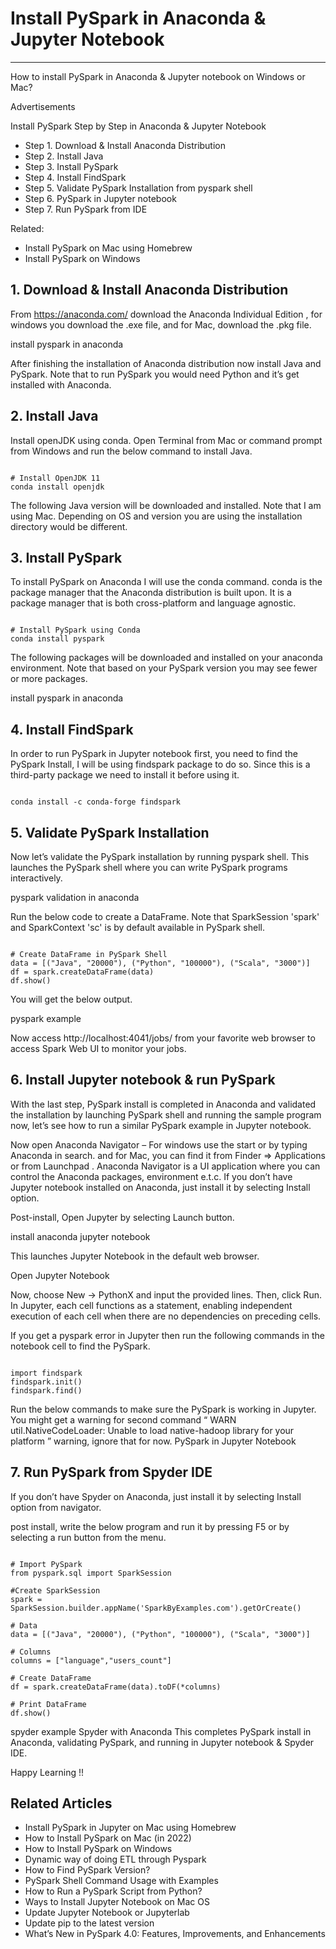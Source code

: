 # Install PySpark in Anaconda & Jupyter Notebook

---

How to install PySpark in Anaconda & Jupyter notebook on Windows or Mac?

Advertisements

Install PySpark Step by Step in Anaconda & Jupyter Notebook
- Step 1. Download & Install Anaconda Distribution
- Step 2. Install Java
- Step 3. Install PySpark
- Step 4. Install FindSpark
- Step 5. Validate PySpark Installation from pyspark shell
- Step 6. PySpark in Jupyter notebook
- Step 7. Run PySpark from IDE

Related:
- Install PySpark on Mac using Homebrew
- Install PySpark on Windows

## 1. Download & Install Anaconda Distribution

From https://anaconda.com/ download the Anaconda Individual Edition , for windows you download the .exe file, and for Mac, download the .pkg file.

install pyspark in anaconda

After finishing the installation of Anaconda distribution now install Java and PySpark. Note that to run PySpark you would need Python and it’s get installed with Anaconda.

## 2. Install Java

Install openJDK using conda. Open Terminal from Mac or command prompt from Windows and run the below command to install Java.

```

# Install OpenJDK 11
conda install openjdk

```

The following Java version will be downloaded and installed. Note that I am using Mac. Depending on OS and version you are using the installation directory would be different.

## 3. Install PySpark

To install PySpark on Anaconda I will use the conda command. conda is the package manager that the Anaconda distribution is built upon. It is a package manager that is both cross-platform and language agnostic.

```

# Install PySpark using Conda
conda install pyspark

```

The following packages will be downloaded and installed on your anaconda environment. Note that based on your PySpark version you may see fewer or more packages.

install pyspark in anaconda

## 4. Install FindSpark

In order to run PySpark in Jupyter notebook first, you need to find the PySpark Install, I will be using findspark package to do so. Since this is a third-party package we need to install it before using it.

```

conda install -c conda-forge findspark

```

## 5. Validate PySpark Installation

Now let’s validate the PySpark installation by running pyspark shell. This launches the PySpark shell where you can write PySpark programs interactively.

pyspark validation in anaconda

Run the below code to create a DataFrame. Note that SparkSession 'spark' and SparkContext 'sc' is by default available in PySpark shell.

```

# Create DataFrame in PySpark Shell
data = [("Java", "20000"), ("Python", "100000"), ("Scala", "3000")]
df = spark.createDataFrame(data)
df.show()

```

You will get the below output.

pyspark example

Now access http://localhost:4041/jobs/ from your favorite web browser to access Spark Web UI to monitor your jobs.

## 6. Install Jupyter notebook & run PySpark

With the last step, PySpark install is completed in Anaconda and validated the installation by launching PySpark shell and running the sample program now, let’s see how to run a similar PySpark example in Jupyter notebook.

Now open Anaconda Navigator – For windows use the start or by typing Anaconda in search. and for Mac, you can find it from Finder => Applications or from Launchpad . Anaconda Navigator is a UI application where you can control the Anaconda packages, environment e.t.c. If you don’t have Jupyter notebook installed on Anaconda, just install it by selecting Install option.

Post-install, Open Jupyter by selecting Launch button.

install anaconda jupyter notebook

This launches Jupyter Notebook in the default web browser.

Open Jupyter Notebook

Now, choose New -> PythonX and input the provided lines. Then, click Run. In Jupyter, each cell functions as a statement, enabling independent execution of each cell when there are no dependencies on preceding cells.

If you get a pyspark error in Jupyter then run the following commands in the notebook cell to find the PySpark.

```

import findspark
findspark.init()
findspark.find()

```

Run the below commands to make sure the PySpark is working in Jupyter. You might get a warning for second command “ WARN util.NativeCodeLoader: Unable to load native-hadoop library for your platform ” warning, ignore that for now.
PySpark in Jupyter Notebook
## 7. Run PySpark from Spyder IDE

If you don’t have Spyder on Anaconda, just install it by selecting Install option from navigator.

post install,  write the below program and run it by pressing F5 or by selecting a run button from the menu.

```

# Import PySpark
from pyspark.sql import SparkSession

#Create SparkSession
spark = SparkSession.builder.appName('SparkByExamples.com').getOrCreate()

# Data
data = [("Java", "20000"), ("Python", "100000"), ("Scala", "3000")]

# Columns
columns = ["language","users_count"]

# Create DataFrame
df = spark.createDataFrame(data).toDF(*columns)

# Print DataFrame
df.show()

```

spyder example
Spyder with Anaconda
This completes PySpark install in Anaconda, validating PySpark, and running in Jupyter notebook & Spyder IDE.

Happy Learning !!

## Related Articles
- Install PySpark in Jupyter on Mac using Homebrew
- How to Install PySpark on Mac (in 2022)
- How to Install PySpark on Windows
- Dynamic way of doing ETL through Pyspark
- How to Find PySpark Version?
- PySpark Shell Command Usage with Examples
- How to Run a PySpark Script from Python?
- Ways to Install Jupyter Notebook on Mac OS
- Update Jupyter Notebook or Jupyterlab
- Update pip to the latest version
- What’s New in PySpark 4.0: Features, Improvements, and Enhancements

